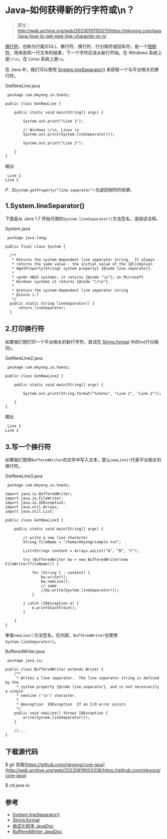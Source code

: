 # Java–如何获得新的行字符或\n？

> 原文：<http://web.archive.org/web/20230101150211/https://mkyong.com/java/java-how-to-get-new-line-character-or-n/>

[换行符](http://web.archive.org/web/20220619003336/https://en.wikipedia.org/wiki/Newline)，也称为行尾(EOL)、换行符、换行符、行分隔符或回车符，是一个[控制符](http://web.archive.org/web/20220619003336/https://en.wikipedia.org/wiki/Control_character)，用来告知一行文本的结束，下一个字符应该从新行开始。在 Windows 系统上是`\r\n`，在 Linux 系统上是`\n`。

在 Java 中，我们可以使用 [System.lineSeparator()](http://web.archive.org/web/20220619003336/https://docs.oracle.com/javase/8/docs/api/java/lang/System.html#lineSeparator--) 来获取一个与平台相关的换行符。

GetNewLine.java

```
 package com.mkyong.io.howto;

public class GetNewLine {

    public static void main(String[] args) {

        System.out.print("Line 1");

        // Windows \r\n, Linux \n
        System.out.print(System.lineSeparator());

        System.out.print("Line 2");

    }
} 
```

输出

```
 Line 1
Line 2 
```

*P . S`System.getProperty("line.separator")`也返回相同的结果。*

## 1.System.lineSeparator()

下面是从 Java 1.7 开始可用的`System.lineSeparator()`方法签名，请阅读注释。

System.java

```
 package java.lang;

public final class System {

  /**
   * Returns the system-dependent line separator string.  It always
   * returns the same value - the initial value of the {@linkplain
   * #getProperty(String) system property} {@code line.separator}.
   *
   * <p>On UNIX systems, it returns {@code "\n"}; on Microsoft
   * Windows systems it returns {@code "\r\n"}.
   *
   * @return the system-dependent line separator string
   * @since 1.7
   */
  public static String lineSeparator() {
      return lineSeparator;
  } 
```

## 2.打印换行符

如果我们想打印一个平台相关的新行字符，尝试在 [String.format](http://web.archive.org/web/20220619003336/https://mkyong.com/java/java-string-format-examples/) 中的`%n`(行分隔符)。

GetNewLine2.java

```
 package com.mkyong.io.howto;

public class GetNewLine2 {

    public static void main(String[] args) {

        System.out.print(String.format("%s%n%s", "Line 1", "Line 2"));

    }
} 
```

输出

```
 Line 1
Line 2 
```

## 3.写一个换行符

如果我们使用`BufferedWriter`向文件中写入文本，那么`newLine()`代表平台相关的换行符。

GetNewLine3.java

```
 package com.mkyong.io.howto;

import java.io.BufferedWriter;
import java.io.FileWriter;
import java.io.IOException;
import java.util.Arrays;
import java.util.List;

public class GetNewLine3 {

    public static void main(String[] args) {

        // write a new line character
        String fileName = "/home/mkyong/sample.txt";

        List<String> content = Arrays.asList("A", "B", "C");

        try (BufferedWriter bw = new BufferedWriter(new FileWriter(fileName))) {

            for (String t : content) {
                bw.write(t);
                bw.newLine();
                // same
                //bw.write(System.lineSeparator());
            }

        } catch (IOException e) {
            e.printStackTrace();
        }

    }
} 
```

审查`newLine()`方法签名，在内部，`BufferedWriter`也使用`System.lineSeparator()`。

BufferedWriter.java

```
 package java.io;

public class BufferedWriter extends Writer {
    /**
     * Writes a line separator.  The line separator string is defined by the
     * system property {@code line.separator}, and is not necessarily a single
     * newline ('\n') character.
     *
     * @exception  IOException  If an I/O error occurs
     */
    public void newLine() throws IOException {
        write(System.lineSeparator());
    }

    //...
} 
```

## 下载源代码

$ git 克隆[https://github.com/mkyong/core-java](http://web.archive.org/web/20220619003336/https://github.com/mkyong/core-java)

$ cd java-io

## 参考

*   [System.lineSeparator()](http://web.archive.org/web/20220619003336/https://docs.oracle.com/javase/8/docs/api/java/lang/System.html#lineSeparator--)
*   [String.format](http://web.archive.org/web/20220619003336/https://mkyong.com/java/java-string-format-examples/)
*   [格式化程序 JavaDoc](http://web.archive.org/web/20220619003336/https://docs.oracle.com/javase/8/docs/api/java/util/Formatter.html)
*   [BufferedWriter JavaDoc](http://web.archive.org/web/20220619003336/https://docs.oracle.com/en/java/javase/11/docs/api/java.base/java/io/BufferedWriter.html)

<input type="hidden" id="mkyong-current-postId" value="16019">